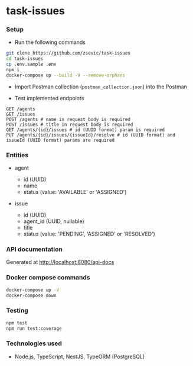 # task-issues

### Setup

- Run the following commands

```bash
git clone https://github.com/zsevic/task-issues
cd task-issues
cp .env.sample .env
npm i
docker-compose up --build -V --remove-orphans
```

- Import Postman collection (`postman_collection.json`) into the Postman

- Test implemented endpoints

```
GET /agents
GET /issues
POST /agents # name in request body is required
POST /issues # title in request body is required
GET /agents/{id}/issues # id (UUID format) param is required
PUT /agents/{id}/issues/{issueId}/resolve # id (UUID format) and issueId (UUID format) params are required
```

### Entities

- agent

  - id (UUID)
  - name
  - status (value: 'AVAILABLE' or 'ASSIGNED')

- issue
  - id (UUID)
  - agent_id (UUID, nullable)
  - title
  - status (value: 'PENDING', 'ASSIGNED' or 'RESOLVED')

### API documentation

Generated at [http://localhost:8080/api-docs](http://localhost:8080/api-docs)

### Docker compose commands

```bash
docker-compose up -V
docker-compose down
```

### Testing

```bash
npm test
npm run test:coverage
```

### Technologies used

- Node.js, TypeScript, NestJS, TypeORM (PostgreSQL)
